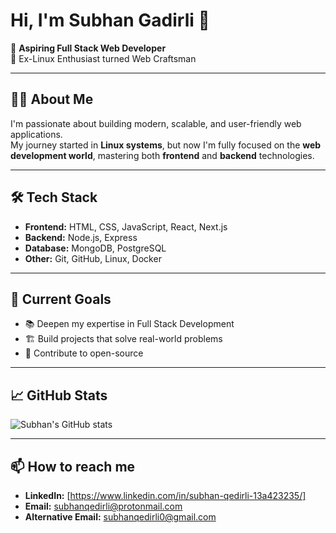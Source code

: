 # Hi, I'm Subhan Gadirli 👋

🚀 **Aspiring Full Stack Web Developer**  
🐧 Ex-Linux Enthusiast turned Web Craftsman  

---

## 👨‍💻 About Me
I'm passionate about building modern, scalable, and user-friendly web applications.  
My journey started in **Linux systems**, but now I'm fully focused on the **web development world**, mastering both **frontend** and **backend** technologies.

---

## 🛠️ Tech Stack
- **Frontend:** HTML, CSS, JavaScript, React, Next.js
- **Backend:** Node.js, Express
- **Database:** MongoDB, PostgreSQL
- **Other:** Git, GitHub, Linux, Docker

---

## 🚧 Current Goals
- 📚 Deepen my expertise in Full Stack Development
- 🏗️ Build projects that solve real-world problems
- 🤝 Contribute to open-source

---

## 📈 GitHub Stats
![Subhan's GitHub stats](https://github-readme-stats.vercel.app/api?username=subhangadirli&show_icons=true&theme=radical)

---

## 📫 How to reach me
- **LinkedIn:** [https://www.linkedin.com/in/subhan-qedirli-13a423235/]
- **Email:** subhanqedirli@protonmail.com
- **Alternative Email:** subhanqedirli0@gmail.com
